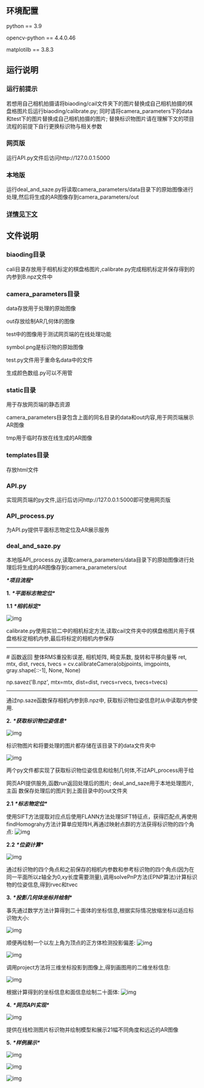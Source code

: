 ## 环境配置

python == 3.9

opencv-python == 4.4.0.46

matplotilb == 3.8.3



## 运行说明

### 运行前提示

若想用自己相机拍摄请将biaoding/cail文件夹下的图片替换成自己相机拍摄的棋盘格图片后运行biaoding/calibrate.py; 同时请将camera_parameters下的data和test下的图片替换成自己相机拍摄的图片; 替换标识物图片请在理解下文的项目流程的前提下自行更换标识物与相关参数

### 网页版

运行API.py文件后访问http://127.0.0.1:5000

### 本地版

运行deal_and_saze.py将读取camera_parameters/data目录下的原始图像进行处理,然后将生成的AR图像存到camera_parameters/out

### <u>详情见下文</u>



## 文件说明

### biaoding目录

cali目录存放用于相机标定的棋盘格图片,calibrate.py完成相机标定并保存得到的内参到B.npz文件中

### camera_parameters目录

data存放用于处理的原始图像

out存放绘制AR几何体的图像

test中的图像用于测试网页端的在线处理功能

symbol.png是标识物的原始图像

test.py文件用于重命名data中的文件

生成颜色数组.py可以不用管

### static目录

用于存放网页端的静态资源

camera_parameters目录包含上面的同名目录的data和out内容,用于网页端展示AR图像

tmp用于临时存放在线生成的AR图像

### templates目录

存放html文件

### API.py

实现网页端的py文件,运行后访问http://127.0.0.1:5000即可使用网页版

### API_process.py

为API.py提供平面标志物定位及AR展示服务

### deal_and_saze.py

本地版API_process.py,读取camera_parameters/data目录下的原始图像进行处理后将生成的AR图像存到camera_parameters/out





***\*项目流程\**** 

**1.** ***\*平面标志物定位\****

**1.1** ***\*相机标定\****

![img](file:///C:\Users\ADMINI~1\AppData\Local\Temp\ksohtml53836\wps1.jpg) 

calibrate.py使用实验二中的相机标定方法,读取cail文件夹中的棋盘格图片用于棋盘格标定相机内参,最后将标定的相机内参保存



------------------

\# 函数返回 整体RMS重投影误差, 相机矩阵, 畸变系数, 旋转和平移向量等
	ret, mtx, dist, rvecs, tvecs = cv.calibrateCamera(objpoints, imgpoints, gray.shape[::-1], None, None)

np.savez('B.npz', mtx=mtx, dist=dist, rvecs=rvecs, tvecs=tvecs)

----



通过np.saze函数保存相机内参到B.npz中, 获取标识物位姿信息时从中读取内参使用.

 

**2.** ***\*获取标识物位姿信息\****

![img](file:///C:\Users\ADMINI~1\AppData\Local\Temp\ksohtml53836\wps2.jpg) 

标识物图片和将要处理的图片都存储在该目录下的data文件夹中

![img](file:///C:\Users\ADMINI~1\AppData\Local\Temp\ksohtml53836\wps3.jpg) 

两个py文件都实现了获取标识物位姿信息和绘制几何体,不过API_process用于给

网页API提供服务,函数run返回处理后的图片; deal_and_saze用于本地处理图片,主函	数保存处理后的图片到上面目录中的out文件夹

 

**2.1** ***\*标志物定位\****

使用SIFT方法提取对应点后使用FLANN方法处理SIFT特征点，获得匹配点,再使用findHomograhy方法计算单应矩阵H,再通过映射点群的方法获得标识物的四个角点:
![img](file:///C:\Users\ADMINI~1\AppData\Local\Temp\ksohtml53836\wps4.jpg)

**2.2** ***\*位姿计算\****

![img](file:///C:\Users\ADMINI~1\AppData\Local\Temp\ksohtml53836\wps5.jpg) 

通过标识物的四个角点和之前保存的相机内参数和参考标识物的四个角点(因为在同一平面所以z轴全为0,xy长度需要测量),调用solvePnP方法(EPNP算法)计算标识物的位姿信息,得到rvec和tvec

**3.** ***\*投影几何体坐标并绘制\****

事先通过数学方法计算得到二十面体的坐标信息,根据实际情况放缩坐标以适应标识物大小:

![img](file:///C:\Users\ADMINI~1\AppData\Local\Temp\ksohtml53836\wps6.jpg) 

 

顺便再绘制一个以左上角为顶点的正方体检测投影偏差:
![img](file:///C:\Users\ADMINI~1\AppData\Local\Temp\ksohtml53836\wps7.jpg)

![img](file:///C:\Users\ADMINI~1\AppData\Local\Temp\ksohtml53836\wps8.jpg) 

 

调用project方法将三维坐标投影到图像上,得到画图用的二维坐标信息:

![img](file:///C:\Users\ADMINI~1\AppData\Local\Temp\ksohtml53836\wps9.jpg) 

根据计算得到的坐标信息和面信息绘制二十面体:
![img](file:///C:\Users\ADMINI~1\AppData\Local\Temp\ksohtml53836\wps10.jpg)

 

 

**4.** ***\*网页API实现\****

 

![img](file:///C:\Users\ADMINI~1\AppData\Local\Temp\ksohtml53836\wps11.jpg) 

 

提供在线检测图片标识物并绘制模型和展示21幅不同角度和远近的AR图像

 

**5.** ***\*样例展示\****

 

![img](file:///C:\Users\ADMINI~1\AppData\Local\Temp\ksohtml53836\wps12.jpg) 

![img](file:///C:\Users\ADMINI~1\AppData\Local\Temp\ksohtml53836\wps13.jpg) 

![img](file:///C:\Users\ADMINI~1\AppData\Local\Temp\ksohtml53836\wps14.jpg)
